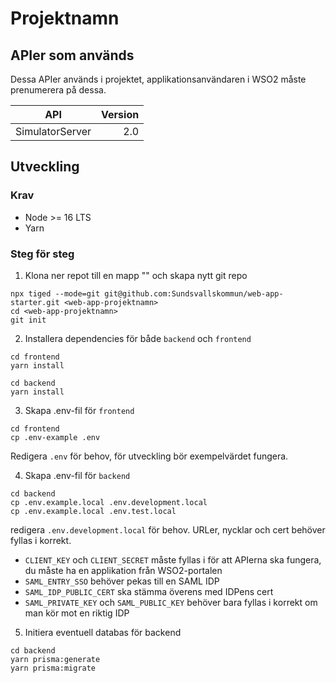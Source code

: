 # Projektnamn

## APIer som används

Dessa APIer används i projektet, applikationsanvändaren i WSO2 måste prenumerera på dessa.

| API             | Version |
| --------------- | ------: |
| SimulatorServer |     2.0 |

## Utveckling

### Krav

- Node >= 16 LTS
- Yarn

### Steg för steg

1. Klona ner repot till en mapp "<web-app-projektnamn>" och skapa nytt git repo

```
npx tiged --mode=git git@github.com:Sundsvallskommun/web-app-starter.git <web-app-projektnamn>
cd <web-app-projektnamn>
git init
```

2. Installera dependencies för både `backend` och `frontend`

```
cd frontend
yarn install

cd backend
yarn install
```

3. Skapa .env-fil för `frontend`

```
cd frontend
cp .env-example .env
```

Redigera `.env` för behov, för utveckling bör exempelvärdet fungera.

4. Skapa .env-fil för `backend`

```
cd backend
cp .env.example.local .env.development.local
cp .env.example.local .env.test.local
```

redigera `.env.development.local` för behov. URLer, nycklar och cert behöver fyllas i korrekt.

- `CLIENT_KEY` och `CLIENT_SECRET` måste fyllas i för att APIerna ska fungera, du måste ha en applikation från WSO2-portalen
- `SAML_ENTRY_SSO` behöver pekas till en SAML IDP
- `SAML_IDP_PUBLIC_CERT` ska stämma överens med IDPens cert
- `SAML_PRIVATE_KEY` och `SAML_PUBLIC_KEY` behöver bara fyllas i korrekt om man kör mot en riktig IDP

5. Initiera eventuell databas för backend

```
cd backend
yarn prisma:generate
yarn prisma:migrate
```
